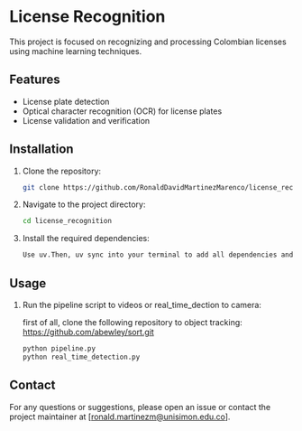 # License Recognition

This project is focused on recognizing and processing Colombian licenses using machine learning techniques.

## Features

- License plate detection
- Optical character recognition (OCR) for license plates
- License validation and verification

## Installation

1. Clone the repository:
    ```sh
    git clone https://github.com/RonaldDavidMartinezMarenco/license_recognition.git
    ```
2. Navigate to the project directory:
    ```sh
    cd license_recognition
    ```
3. Install the required dependencies:
    ```sh
    Use uv.Then, uv sync into your terminal to add all dependencies and the .venv without error. Also remind to activate it.
    ```
## Usage
1. Run the pipeline script to videos or real_time_dection to camera:

    first of all, clone the following repository to object tracking: https://github.com/abewley/sort.git

    ```sh
    python pipeline.py
    python real_time_detection.py
    ```
## Contact

For any questions or suggestions, please open an issue or contact the project maintainer at [ronald.martinezm@unisimon.edu.co].
